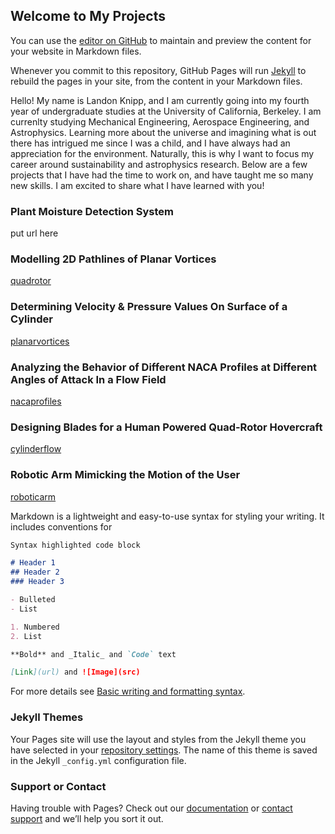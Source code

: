 ## Welcome to My Projects

You can use the [editor on GitHub](https://github.com/lankni154/projects/edit/gh-pages/index.md) to maintain and preview the content for your website in Markdown files.

Whenever you commit to this repository, GitHub Pages will run [Jekyll](https://jekyllrb.com/) to rebuild the pages in your site, from the content in your Markdown files.

Hello! My name is Landon Knipp, and I am currently going into my fourth year of undergraduate studies at the University of California, Berkeley. I am currenlty studying Mechanical Engineering, Aerospace Engineering, and Astrophysics. Learning more about the universe and imagining what is out there has intrigued me since I was a child, and I have always had an appreciation for the environment. Naturally, this is why I want to focus my career around sustainability and astrophysics research. Below are a few projects that I have had the time to work on, and have taught me so many new skills. I am excited to share what I have learned with you!

### Plant Moisture Detection System

put url here

### Modelling 2D Pathlines of Planar Vortices

[quadrotor](https://lankni154.github.io/projects/quadrotor.pdf)

### Determining Velocity & Pressure Values On Surface of a Cylinder

[planarvortices](https://lankni154.github.io/projects/planarvortices.pdf)

### Analyzing the Behavior of Different NACA Profiles at Different Angles of Attack In a Flow Field

[nacaprofiles](https://lankni154.github.io/projects/nacaprofiles.pdf)

### Designing Blades for a Human Powered Quad-Rotor Hovercraft

[cylinderflow](https://lankni154.github.io/projects/cylinderflow.pdf)

### Robotic Arm Mimicking the Motion of the User

[roboticarm](https://lankni154.github.io/projects/roboticarm.pdf)

Markdown is a lightweight and easy-to-use syntax for styling your writing. It includes conventions for

```markdown
Syntax highlighted code block

# Header 1
## Header 2
### Header 3

- Bulleted
- List

1. Numbered
2. List

**Bold** and _Italic_ and `Code` text

[Link](url) and ![Image](src)
```

For more details see [Basic writing and formatting syntax](https://docs.github.com/en/github/writing-on-github/getting-started-with-writing-and-formatting-on-github/basic-writing-and-formatting-syntax).

### Jekyll Themes

Your Pages site will use the layout and styles from the Jekyll theme you have selected in your [repository settings](https://github.com/lankni154/projects/settings/pages). The name of this theme is saved in the Jekyll `_config.yml` configuration file.

### Support or Contact

Having trouble with Pages? Check out our [documentation](https://docs.github.com/categories/github-pages-basics/) or [contact support](https://support.github.com/contact) and we’ll help you sort it out.
